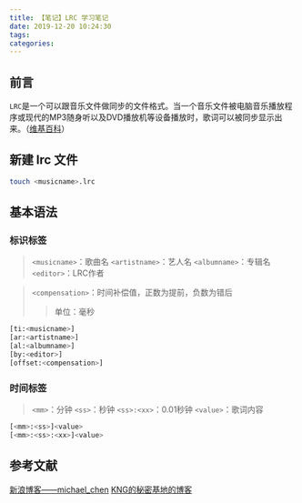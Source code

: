```yaml
---
title: 【笔记】LRC 学习笔记
date: 2019-12-20 10:24:30
tags:
categories:
---
```


## 前言

`LRC`是一个可以跟音乐文件做同步的文件格式。当一个音乐文件被电脑音乐播放程序或现代的MP3随身听以及DVD播放机等设备播放时，歌词可以被同步显示出来。（[维基百科](https://zh.wikipedia.org/zh-hans/LRC格式)）

<!-- more -->

## 新建 lrc 文件

``` bash
touch <musicname>.lrc
```

## 基本语法

### 标识标签

> `<musicname>`：歌曲名
> `<artistname>`：艺人名
> `<albumname>`：专辑名
> `<editor>`：LRC作者

> `<compensation>`：时间补偿值，正数为提前，负数为错后
>> 单位：毫秒

``` bash
[ti:<musicname>]
[ar:<artistname>]
[al:<albumname>]
[by:<editor>]
[offset:<compensation>]
```

### 时间标签

> `<mm>`：分钟
> `<ss>`：秒钟
> `<ss>:<xx>`：0.01秒钟
> `<value>`：歌词内容

``` bash
[<mm>:<ss>]<value>
[<mm>:<ss>:<xx>]<value>
```

## 参考文献

[新浪博客——michael_chen](http://blog.sina.com.cn/s/blog_4a34f892010007hg.html)
[KNG的秘密基地的博客](https://kanoha.org/2011/08/14/lrc-extension/)

